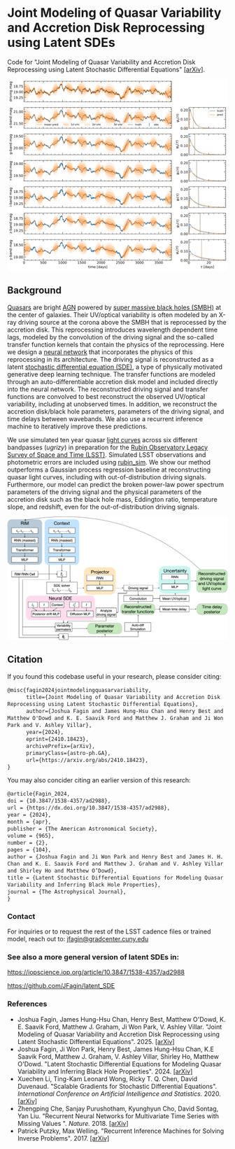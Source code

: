 # Joint Modeling of Quasar Variability and Accretion Disk Reprocessing using Latent SDEs

Code for "Joint Modeling of Quasar Variability and Accretion Disk Reprocessing using Latent Stochastic Differential Equations" [[arXiv]](https://arxiv.org/abs/2410.18423). 

<p align="center">
  <img width="700" src="assets/recovery_with_driving_and_kernel.png">
</p>

## Background

[Quasars](https://en.wikipedia.org/wiki/Quasar) are bright [AGN](https://en.wikipedia.org/wiki/Active_galactic_nucleus) powered by [super massive black holes (SMBH)](https://en.wikipedia.org/wiki/Supermassive_black_hole) at the center of galaxies. Their UV/optical variability is often modeled by an X-ray driving source at the corona above the SMBH that is reprocessed by the accretion disk. This reprocessing introduces wavelength dependent time lags, modeled by the convolution of the driving signal and the so-called transfer function kernels that contain the physics of the reprocessing. Here we design a [neural network](https://en.wikipedia.org/wiki/Neural_network_(machine_learning)) that incorporates the physics of this reprocessing in its architecture. The driving signal is reconstructed as a latent [stochastic differential equation (SDE)](https://en.wikipedia.org/wiki/Stochastic_differential_equation), a type of physically motivated generative deep learning technique. The transfer functions are modeled through an auto-differentiable accretion disk model and included directly into the neural network. The reconstructed driving signal and transfer functions are convolved to best reconstruct the observed UV/optical variability, including at unobserved times. In addition, we reconstruct the accretion disk/black hole parameters, parameters of the driving signal, and time delays between wavebands. We also use a recurrent inference machine to iteratively improve these predictions.

We use simulated ten year quasar [light curves](https://en.wikipedia.org/wiki/Light_curve) across six different bandpasses (*ugrizy*) in preparation for the [Rubin Observatory Legacy Survey of Space and Time (LSST)](https://en.wikipedia.org/wiki/Vera_C._Rubin_Observatory). Simulated LSST observations and photometric errors are included using [rubin_sim](https://github.com/lsst/rubin_sim). We show our method outperforms a Gaussian process regression baseline at reconstructing quasar light curves, including with out-of-distribution driving signals. Furthermore, our model can predict the broken power-law power spectrum parameters of the driving signal and the physical parameters of the accretion disk such as the black hole mass, Eddington ratio, temperature slope, and redshift, even for the out-of-distribution driving signals. 

<p align="center">
  <img width="700" src="assets/model_architecture.png">
</p>

## Citation

If you found this codebase useful in your research, please consider citing:

```
@misc{fagin2024jointmodelingquasarvariability,
      title={Joint Modeling of Quasar Variability and Accretion Disk Reprocessing using Latent Stochastic Differential Equations}, 
      author={Joshua Fagin and James Hung-Hsu Chan and Henry Best and Matthew O'Dowd and K. E. Saavik Ford and Matthew J. Graham and Ji Won Park and V. Ashley Villar},
      year={2024},
      eprint={2410.18423},
      archivePrefix={arXiv},
      primaryClass={astro-ph.GA},
      url={https://arxiv.org/abs/2410.18423}, 
}
```
You may also concider citing an earlier version of this research:

```
@article{Fagin_2024,
doi = {10.3847/1538-4357/ad2988},
url = {https://dx.doi.org/10.3847/1538-4357/ad2988},
year = {2024},
month = {apr},
publisher = {The American Astronomical Society},
volume = {965},
number = {2},
pages = {104},
author = {Joshua Fagin and Ji Won Park and Henry Best and James H. H. Chan and K. E. Saavik Ford and Matthew J. Graham and V. Ashley Villar and Shirley Ho and Matthew O’Dowd},
title = {Latent Stochastic Differential Equations for Modeling Quasar Variability and Inferring Black Hole Properties},
journal = {The Astrophysical Journal},
}
```

### Contact
For inquiries or to request the rest of the LSST cadence files or trained model, reach out to: jfagin@gradcenter.cuny.edu

### See also a more general version of latent SDEs in:

https://iopscience.iop.org/article/10.3847/1538-4357/ad2988

https://github.com/JFagin/latent_SDE

### References
- Joshua Fagin, James Hung-Hsu Chan, Henry Best, Matthew O'Dowd, K. E. Saavik Ford, Matthew J. Graham, Ji Won Park, V. Ashley Villar. "Joint Modeling of Quasar Variability and Accretion Disk Reprocessing using Latent Stochastic Differential Equations". 2025. [[arXiv]](https://arxiv.org/abs/2410.18423)
- Joshua Fagin, Ji Won Park, Henry Best, James Hung-Hsu Chan, K.E Saavik Ford, Matthew J. Graham, V. Ashley Villar, Shirley Ho, Matthew O'Dowd. "Latent Stochastic Differential Equations for Modeling Quasar Variability and Inferring Black Hole Properties". 2024. [[arXiv]](https://arxiv.org/abs/2304.04277) 
- Xuechen Li, Ting-Kam Leonard Wong, Ricky T. Q. Chen, David Duvenaud. "Scalable Gradients for Stochastic Differential Equations". *International Conference on Artificial Intelligence and Statistics.* 2020. [[arXiv]](https://arxiv.org/pdf/2001.01328.pdf)
- Zhengping Che, Sanjay Purushotham, Kyunghyun Cho, David Sontag, Yan Liu. "Recurrent Neural Networks for Multivariate Time Series with Missing Values
". *Nature.* 2018. [[arXiv]](https://arxiv.org/pdf/2001.01328.pdf)
- Patrick Putzky, Max Welling. "Recurrent Inference Machines for Solving Inverse Problems". 2017. [[arXiv]](https://arxiv.org/abs/1706.04008)
